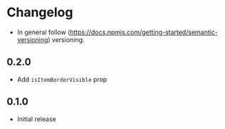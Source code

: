 # Changelog

* In general follow (https://docs.npmjs.com/getting-started/semantic-versioning) versioning.

## 0.2.0
* Add `isItemBorderVisible` prop

## 0.1.0
* Initial release
